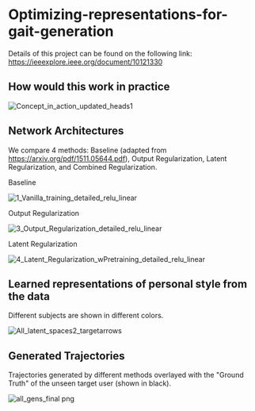 # Optimizing-representations-for-gait-generation

Details of this project can be found on the following link: https://ieeexplore.ieee.org/document/10121330

## How would this work in practice
![Concept_in_action_updated_heads1](https://user-images.githubusercontent.com/42185229/230518249-59ba806e-143e-467a-a2ce-87f576b23ec1.png)

## Network Architectures

We compare 4 methods: Baseline (adapted from https://arxiv.org/pdf/1511.05644.pdf), Output Regularization, Latent Regularization, and Combined Regularization.

Baseline

![1_Vanilla_training_detailed_relu_linear](https://user-images.githubusercontent.com/42185229/236710235-4f305d85-d392-4d22-96cd-54f6359105d3.png)

Output Regularization

![3_Output_Regularization_detailed_relu_linear](https://user-images.githubusercontent.com/42185229/236710246-7cffd2e3-f48d-4bc9-a626-e3fd8cec8168.png)

Latent Regularization

![4_Latent_Regularization_wPretraining_detailed_relu_linear](https://user-images.githubusercontent.com/42185229/236710400-032d15af-8e94-4e15-a6b5-cc1fe5e8e9bf.png)



## Learned representations of personal style from the data 

Different subjects are shown in different colors.

![All_latent_spaces2_targetarrows](https://user-images.githubusercontent.com/42185229/236709023-2c970a29-fcc0-49f5-a3bd-dbc4942c248d.png)

## Generated Trajectories

Trajectories generated by different methods overlayed with the "Ground Truth" of the unseen target user (shown in black).

![all_gens_final png](https://user-images.githubusercontent.com/42185229/236710070-4d5498c3-60f3-4fc9-a75b-c44e3479fd3e.jpg)



